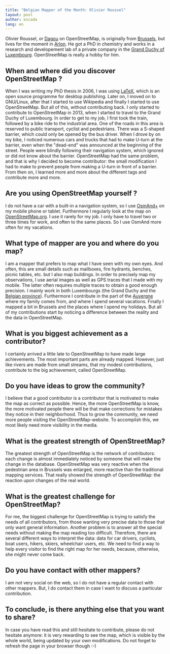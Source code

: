 ```yaml
---
title: "Belgian Mapper of the Month: Olivier Roussel"
layout: post
author: escada
lang: en
---
```


Olivier Roussel, or [Dagou](http://www.hdyc.neis-one.org/?Dagou) on OpenStreetMap, is originally from [Brussels](http://www.openstreetmap.org/node/1635651356), but lives for the moment in [Arlon](http://osm.org/go/0DRMSSG1-). He got a PhD in chemistry and works in a research and developement lab  of a private company in the [Grand Duchy of Luxembourg](http://www.openstreetmap.org/relation/2171347#map=9/49.8291/6.2457). OpenStreetMap is really a hobby for him.

## When and where did you discover OpenStreetMap ?

When I was writing my PhD thesis in 2006, I was using [LaTeX](https://www.latex-project.org/), which is an open source programme for desktop publishing. Later on, I moved on to GNU/Linux, after that I started to use Wikipedia and finally I started to use OpenStreetMap. But all of this, without contributing back. I only started to contribute to OpenStreetMap in 2013, when I started to travel to the Grand Duchy of Luxembourg. In order to get to my job, I first took the train, followed by a bike ride to the industrial area. One of the roads in this area is reserved to public transport, cyclist and pedestrians. There was a S-shaped barrier, which could only be opened by the bus driver. When I drove by on my bike, I noticed numerous cars and trucks that had to make U-turn at the barrier, even when the "dead-end" was announced at the beginning of the street. People were blindly following their navigation system, which ignored or did not know about the barrier. OpenStreetMap had the same problem, and that is why I decided to become contributor: the small modification I had to make to prevent people from making a U-turn in front of a barrier. From then on, I learned more and  more about the different tags and contribute more and more.

## Are you using OpenStreetMap yourself ?

I do not have a car with a built-in a navigation system, so I use [OsmAnd+](http://osmand.net/) on my mobile phone or tablet. Furthermore I regularly look at the map on [OpenStreetMap.org](http://osm.org). I use it rarely for my job. I only have to travel two or three times for work, and often to the same places. So I use OsmAnd more often for my vacations.

## What type of mapper are you and where do you map?

I am a mapper that prefers to map what I have seen with my own eyes. And often, this are small details such as mailboxes, fire hydrants, benches, picnic tables, etc. but I also map buildings. In order to precisely map my observations, I use aerial images as well as GPS traces that I made with my mobile. The latter often requires multiple traces to obtain a good enough precision.
I mainly work in both Luxembourgs (the Grand Duchy and the [Belgian province](http://www.openstreetmap.org/search?query=province%20luxembourg#map=9/50.0113/5.7898)). Furthermore I contribute in the part of the [Auvergne](http://www.openstreetmap.org/relation/8638) where my family comes from, and where I spend several vacations. Finally I mapped a bit in Brussels and the places where I spend my holidays. But all of my contributions start by noticing a difference between the reality and the data in OpenStreetMap.

## What is you biggest achievement as a contributor?

I certainly arrived a little late to OpenStreetMap to have made large achievements. The most important parts are already mapped. However, just like rivers are made from small streams, that my modest contributions, contribute to the big achievement, called OpenStreetMap.

## Do you have ideas to grow the community?

I believe that a good contributor is a contributor that is motivated to make the map as correct as possible. Hence, the more OpenStreetMap is know, the more motivated people there will be that make corrections for mistakes they notice in their neighborhood. Thus to grow the community, we need more people visiting the OpenStreetMap-website. To accomplish this, we most likely need more visibility in the media.

## What is the greatest strength of OpenStreetMap?

The greatest strength of OpenStreetMap is the network of contributors: each change is almost immediately noticed by someone that will make the change in the database. OpenStreetMap was very reactive when the pedestrian area in Brussels was enlarged, more reactive than the traditional mapping services. That really showed the strength of OpenStreetMap: the reaction upon changes of the real world.

## What is the greatest challenge for  OpenStreetMap?

For me, the biggest challenge for OpenStreetMap is trying to satisfy the needs of all contributors, from those wanting very precise data to those that only want general information. Another problem is to answer all the special needs without making the map reading too difficult. Therefore, there are several different ways to interpret the data: data for car drivers, cyclists, boat users, hikers, skiers, wheelchair users, etc. We need to find a way to help every visitor to find the right map for her needs, because, otherwise, she might never come back.

## Do you have contact with other mappers?

I am not very social on the web, so I do not have a regular contact with other mappers. But, I do contact them in case I want to discuss a particular contribution.

## To conclude, is there anything else that you want to share?

In case you have read this and still hesitate to contribute, please do not hesitate anymore: it is very rewarding to see the map, which is visible by the whole world, being updated by your own modifications. Do not forget to refresh the page in your browser though :-)